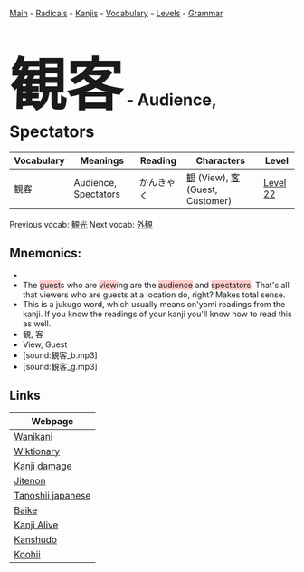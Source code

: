 <style> bigfont {font-size: 100px}</style>
[Main](../README.md) -
[Radicals](../radicals.md) -
[Kanjis](../kanjis.md) -
[Vocabulary](../vocabulary.md) -
[Levels](../levels.md) -
[Grammar](../grammar.md)
# <bigfont> 観客</bigfont> - Audience, Spectators 

| Vocabulary | Meanings | Reading | Characters | Level |
| --- | --- | --- | --- | --- |
| 観客 | Audience, Spectators | かんきゃく |  [観](../kanjis/観.md) (View), [客](../kanjis/客.md) (Guest, Customer) | [Level 22](../levels/wk_level22.md) |

Previous vocab: [観光](観光.md) Next vocab: [外観](外観.md) 

## Mnemonics:

* 
* The <span style="background-color:#ffcccb"> guest</span>s who are <span style="background-color:#ffcccb"> view</span>ing are the <span style="background-color:#ffcccb"> audience</span> and <span style="background-color:#ffcccb"> spectators</span>. That's all that viewers who are guests at a location do, right? Makes total sense.
* This is a jukugo word, which usually means on'yomi readings from the kanji. If you know the readings of your kanji you'll know how to read this as well.
* 観, 客
* View, Guest
* [sound:観客_b.mp3]
* [sound:観客_g.mp3]


## Links 

| Webpage |
| --- |
| [Wanikani          ](https://www.wanikani.com/kanji/観客) |
| [Wiktionary        ](https://en.wiktionary.org/wiki/観客) |
| [Kanji damage      ](http://www.kanjidamage.com/kanji/search?utf8=✓&q=観客) |
| [Jitenon           ](https://jitenon.com/kanji/観客) |
| [Tanoshii japanese ](https://www.tanoshiijapanese.com/dictionary/kanji.cfm?k=観客) |
| [Baike             ](https://baike.baidu.com/item/観客) |
| [Kanji Alive       ](https://app.kanjialive.com/観客) |
| [Kanshudo          ](https://www.kanshudo.com/searchmn?q=観客) |
| [Koohii            ](https://kanji.koohii.com/study/kanji/観客) |
